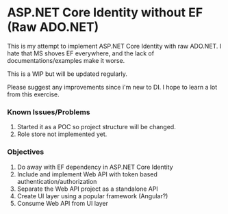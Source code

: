 # ASP.NET Core Identity without EF (Raw ADO.NET)
This is my attempt to implement ASP.NET Core Identity with raw ADO.NET. I hate that MS shoves EF everywhere, and the lack of documentations/examples make it worse.

This is a WIP but will be updated regularly.

Please suggest any improvements since i'm new to DI. I hope to learn a lot from this exercise.

### Known Issues/Problems
1. Started it as a POC so project structure will be changed.
2. Role store not implemented yet.

### Objectives
1. Do away with EF dependency in ASP.NET Core Identity
2. Include and implement Web API with token based authentication/authorization
3. Separate the Web API project as a standalone API
4. Create UI layer using a popular framework (Angular?)
5. Consume Web API from UI layer
